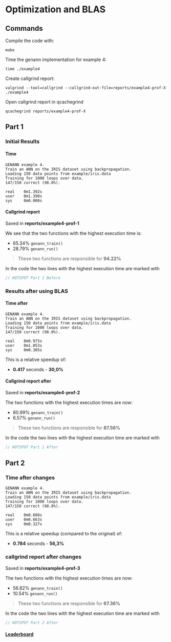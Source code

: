 # Optimization and BLAS

## Commands

Compile the code with:
```.
make
```

Time the genann implementation for example 4:
```.
time ./example4
```

Create callgrind report:
```.
valgrind --tool=callgrind --callgrind-out-file=reports/example4-prof-X ./example4
```

Open callgrind report in qcachegrind
```.
qcachegrind reports/example4-prof-X
```

## Part 1

### Initial Results

#### Time

```.
GENANN example 4.
Train an ANN on the IRIS dataset using backpropagation.
Loading 150 data points from example/iris.data
Training for 1000 loops over data.
147/150 correct (98.0%).

real    0m1.392s
user    0m1.390s
sys     0m0.000s
```

#### Callgrind report

Saved in **reports/example4-prof-1**

We see that the two functions with the highest execution time is:

- 65.34% `genann_train()`
- 28.79% `genann_run()`

> These two functions are responsible for **94.22%**

In the code the two lines with the highest execution time are marked with

```c
// HOTSPOT Part 1 Before
```

### Results after using BLAS

#### Time after

```.
GENANN example 4.
Train an ANN on the IRIS dataset using backpropagation.
Loading 150 data points from example/iris.data
Training for 1000 loops over data.
147/150 correct (98.0%).

real    0m0.975s
user    0m1.053s
sys     0m0.305s
```

This is a relative speedup of:

- **0.417** seconds - **30,0%**

#### Callgrind report after

Saved in **reports/example4-prof-2**

The two functions with the highest execution times are now:

- 80.99% `genann_train()`
- 6.57% `genann_run()`

> These two functions are responsible for **87.56%**

In the code the two lines with the highest execution time are marked with

```c
// HOTSPOT Part 1 After
```

## Part 2

### Time after changes
```.
GENANN example 4.
Train an ANN on the IRIS dataset using backpropagation.
Loading 150 data points from example/iris.data
Training for 1000 loops over data.
147/150 correct (98.0%).

real    0m0.608s
user    0m0.663s
sys     0m0.327s
```

This is a relative speedup (compared to the original) of:

- **0.784** seconds - **56,3%**

### callgrind report after changes

Saved in **reports/example4-prof-3**

The two functions with the highest execution times are now:

- 56.82% `genann_train()`
- 10.54% `genann_run()`

> These two functions are responsible for **67.36%**

In the code the two lines with the highest execution time are marked with

```c
// HOTSPOT Part 2 After
```

#### [Leaderboard](http://selbu.idi.ntnu.no:8080/)